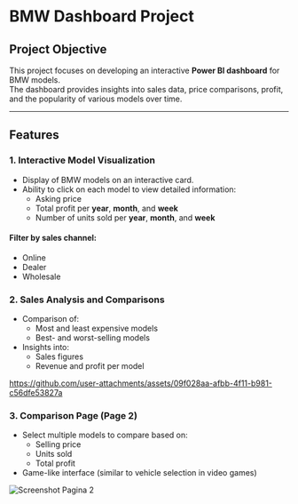 # BMW Dashboard Project

## Project Objective

This project focuses on developing an interactive **Power BI dashboard** for BMW models.  
The dashboard provides insights into sales data, price comparisons, profit, and the popularity of various models over time.

---

## Features

### 1. Interactive Model Visualization
- Display of BMW models on an interactive card.
- Ability to click on each model to view detailed information:
  - Asking price  
  - Total profit per **year**, **month**, and **week**  
  - Number of units sold per **year**, **month**, and **week**
  
#### Filter by sales channel:
- Online  
- Dealer  
- Wholesale  

### 2. Sales Analysis and Comparisons
- Comparison of:
  - Most and least expensive models  
  - Best- and worst-selling models  
- Insights into:
  - Sales figures  
  - Revenue and profit per model
    
https://github.com/user-attachments/assets/09f028aa-afbb-4f11-b981-c56dfe53827a

### 3. Comparison Page (Page 2)
- Select multiple models to compare based on:
  - Selling price  
  - Units sold  
  - Total profit  
- Game-like interface (similar to vehicle selection in video games)

![Screenshot Pagina 2](https://github.com/user-attachments/assets/dca71dbc-65ca-41c8-9541-0d5a5e01175a)
